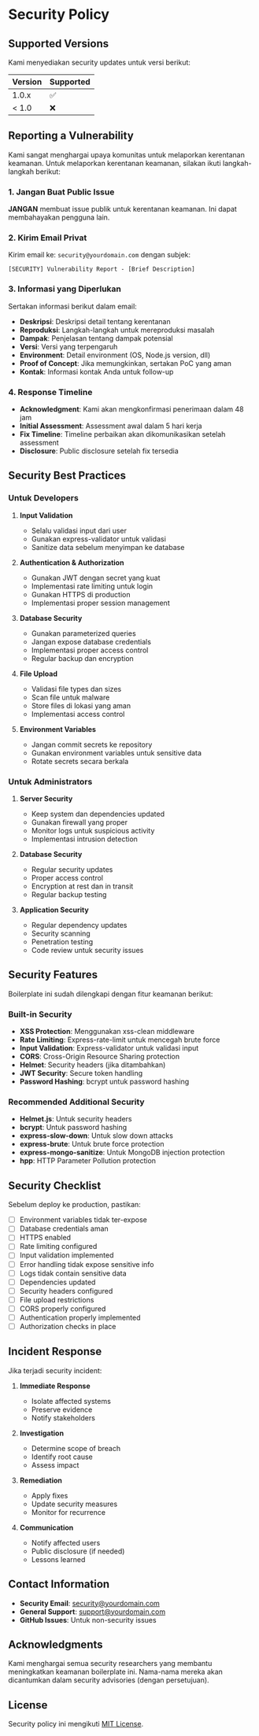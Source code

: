 # Security Policy

## Supported Versions

Kami menyediakan security updates untuk versi berikut:

| Version | Supported          |
| ------- | ------------------ |
| 1.0.x   | :white_check_mark: |
| < 1.0   | :x:                |

## Reporting a Vulnerability

Kami sangat menghargai upaya komunitas untuk melaporkan kerentanan keamanan. Untuk melaporkan kerentanan keamanan, silakan ikuti langkah-langkah berikut:

### 1. Jangan Buat Public Issue

**JANGAN** membuat issue publik untuk kerentanan keamanan. Ini dapat membahayakan pengguna lain.

### 2. Kirim Email Privat

Kirim email ke: `security@yourdomain.com` dengan subjek:
```
[SECURITY] Vulnerability Report - [Brief Description]
```

### 3. Informasi yang Diperlukan

Sertakan informasi berikut dalam email:

- **Deskripsi**: Deskripsi detail tentang kerentanan
- **Reproduksi**: Langkah-langkah untuk mereproduksi masalah
- **Dampak**: Penjelasan tentang dampak potensial
- **Versi**: Versi yang terpengaruh
- **Environment**: Detail environment (OS, Node.js version, dll)
- **Proof of Concept**: Jika memungkinkan, sertakan PoC yang aman
- **Kontak**: Informasi kontak Anda untuk follow-up

### 4. Response Timeline

- **Acknowledgment**: Kami akan mengkonfirmasi penerimaan dalam 48 jam
- **Initial Assessment**: Assessment awal dalam 5 hari kerja
- **Fix Timeline**: Timeline perbaikan akan dikomunikasikan setelah assessment
- **Disclosure**: Public disclosure setelah fix tersedia

## Security Best Practices

### Untuk Developers

1. **Input Validation**
   - Selalu validasi input dari user
   - Gunakan express-validator untuk validasi
   - Sanitize data sebelum menyimpan ke database

2. **Authentication & Authorization**
   - Gunakan JWT dengan secret yang kuat
   - Implementasi rate limiting untuk login
   - Gunakan HTTPS di production
   - Implementasi proper session management

3. **Database Security**
   - Gunakan parameterized queries
   - Jangan expose database credentials
   - Implementasi proper access control
   - Regular backup dan encryption

4. **File Upload**
   - Validasi file types dan sizes
   - Scan file untuk malware
   - Store files di lokasi yang aman
   - Implementasi access control

5. **Environment Variables**
   - Jangan commit secrets ke repository
   - Gunakan environment variables untuk sensitive data
   - Rotate secrets secara berkala

### Untuk Administrators

1. **Server Security**
   - Keep system dan dependencies updated
   - Gunakan firewall yang proper
   - Monitor logs untuk suspicious activity
   - Implementasi intrusion detection

2. **Database Security**
   - Regular security updates
   - Proper access control
   - Encryption at rest dan in transit
   - Regular backup testing

3. **Application Security**
   - Regular dependency updates
   - Security scanning
   - Penetration testing
   - Code review untuk security issues

## Security Features

Boilerplate ini sudah dilengkapi dengan fitur keamanan berikut:

### Built-in Security

- **XSS Protection**: Menggunakan xss-clean middleware
- **Rate Limiting**: Express-rate-limit untuk mencegah brute force
- **Input Validation**: Express-validator untuk validasi input
- **CORS**: Cross-Origin Resource Sharing protection
- **Helmet**: Security headers (jika ditambahkan)
- **JWT Security**: Secure token handling
- **Password Hashing**: bcrypt untuk password hashing

### Recommended Additional Security

- **Helmet.js**: Untuk security headers
- **bcrypt**: Untuk password hashing
- **express-slow-down**: Untuk slow down attacks
- **express-brute**: Untuk brute force protection
- **express-mongo-sanitize**: Untuk MongoDB injection protection
- **hpp**: HTTP Parameter Pollution protection

## Security Checklist

Sebelum deploy ke production, pastikan:

- [ ] Environment variables tidak ter-expose
- [ ] Database credentials aman
- [ ] HTTPS enabled
- [ ] Rate limiting configured
- [ ] Input validation implemented
- [ ] Error handling tidak expose sensitive info
- [ ] Logs tidak contain sensitive data
- [ ] Dependencies updated
- [ ] Security headers configured
- [ ] File upload restrictions
- [ ] CORS properly configured
- [ ] Authentication properly implemented
- [ ] Authorization checks in place

## Incident Response

Jika terjadi security incident:

1. **Immediate Response**
   - Isolate affected systems
   - Preserve evidence
   - Notify stakeholders

2. **Investigation**
   - Determine scope of breach
   - Identify root cause
   - Assess impact

3. **Remediation**
   - Apply fixes
   - Update security measures
   - Monitor for recurrence

4. **Communication**
   - Notify affected users
   - Public disclosure (if needed)
   - Lessons learned

## Contact Information

- **Security Email**: security@yourdomain.com
- **General Support**: support@yourdomain.com
- **GitHub Issues**: Untuk non-security issues

## Acknowledgments

Kami menghargai semua security researchers yang membantu meningkatkan keamanan boilerplate ini. Nama-nama mereka akan dicantumkan dalam security advisories (dengan persetujuan).

## License

Security policy ini mengikuti [MIT License](LICENSE).
